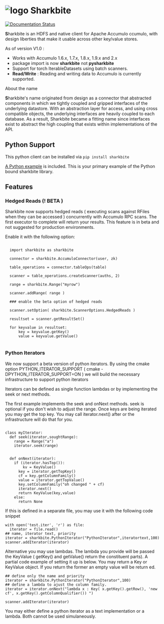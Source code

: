 # ![logo](https://www.sharkbite.io/wp-content/uploads/2017/02/sharkbite.jpg) Sharkbite 
[![Documentation Status](https://readthedocs.org/projects/sharkbite/badge/?version=latest)](https://docs.sharkbite.io/en/latest/?badge=latest)

**S**harkbite is an HDFS and native client for Apache Accumulo ccumulo, with design liberties
that make it usable across other key/value stores. 

As of version V1.0 : 

 * Works with Accumulo 1.6.x, 1.7.x, 1.8.x, 1.9.x and 2.x
 * package import is now **sharkbite** not **pysharkbite**
 * Support for torch IterableDatasets using batch scanners.
 * **Read/Write** : Reading and writing data to Accumulo is currently supported.

About the name

**S**harkbite's name originated from design as a connector that abstracted components in which we tightly
coupled and gripped interfaces of the underlying datastore. With an abstraction layer for access, and using
cross compatible objects, the underlying interfaces are heavily coupled to each database. As a result, Sharkbite
became a fitting name since interfaces exist to abstract the high coupling that exists within implementations of 
the API.

## Python Support
This python client can be installed via `pip install sharkbite`

[A Python example](https://github.com/phrocker/sharkbite/blob/master/examples/pythonexample.py) is included. This is your primary example of the Python bound sharkbite
library.
## Features


### Hedged Reads (! BETA )

Sharkbite now supports hedged reads ( executing scans against RFiles when they can be accessed ) concurrently with 
Accumulo RPC scans. The first executor to complete will return your results. This feature is in beta and not suggested
for production environments.

Enable it with the following option:

```

  import sharkbite as sharkbite

  connector = sharkbite.AccumuloConnector(user, zk)

  table_operations = connector.tableOps(table)  
	
  scanner = table_operations.createScanner(auths, 2)
    
  range = sharkbite.Range("myrow")
    
  scanner.addRange( range )
    
  ### enable the beta option of hedged reads
    
  scanner.setOption( sharkbite.ScannerOptions.HedgedReads )
   
  resultset = scanner.getResultSet()
    
  for keyvalue in resultset:
      key = keyvalue.getKey()
      value = keyvalue.getValue()
	
```

### Python Iterators  

We now support a beta version of python iterators. By using the cmake option PYTHON_ITERATOR_SUPPORT ( cmake -DPYTHON_ITERATOR_SUPPORT=ON ) we will build the necessary infrastructure to support python iterators

Iterators can be defined as single function lambdas or by implementing the seek or next methods.


The first example implements the seek and onNext methods. seek is optional if you don't wish to adjust the range. Once keys are being iterated you may get the top key. You may call 
iterator.next() after or the infrastructure will do that for you. 
```

class myIterator: 
  def seek(iterator,soughtRange):
    range = Range("a")
    iterator.seek(range)


  def onNext(iterator):
    if (iterator.hasTop()):
    	kv = KeyValue()
  	  key = iterator.getTopKey()
  	  cf = key.getColumnFamily()
  	  value = iterator.getTopValue()
  	  key.setColumnFamily("oh changed " + cf)
  	  iterator.next()
  	  return KeyValue(key,value)
    else: 
      return None

```

If this is defined in a separate file, you may use it with the following code snippet

```
with open('test.iter', 'r') as file:
  iterator = file.read()
## name, iterator text, priority
iterator = sharkbite.PythonIterator("PythonIterator",iteratortext,100)
scanner.addIterator(iterator)    
```

Alternative you may use lambdas. The lambda you provide will be passed the KeyValue ( getKey() and getValue() return the constituent parts). A partial code example of setting it up is below.
You may return a Key or KeyValue object. If you return the former an empty value will be return ed.

```
## define only the name and priority 
iterator = sharkbite.PythonIterator("PythonIterator",100)
## define a lambda to ajust the column family.
iterator = iterator.onNext("lambda x : Key( x.getKey().getRow(), 'new cf', x.getKey().getColumnQualifier()) ")

scanner.addIterator(iterator)
```

You may either define a python iterator as a text implementation or a lambda. Both cannot be used simulaneously. 

[accumulo]: https://accumulo.apache.org
